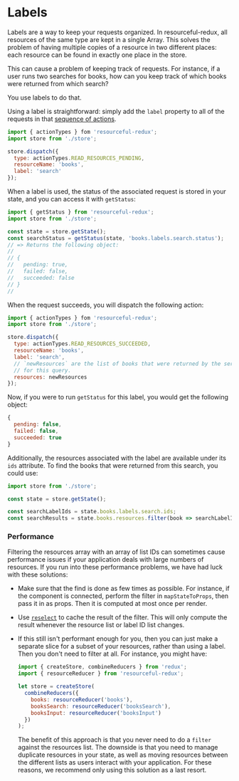 # Labels

Labels are a way to keep your requests organized. In resourceful-redux, all
resources of the same type are kept in a single Array. This solves the problem
of having multiple copies of a resource in two different places: each resource
can be found in exactly one place in the store.

This can cause a problem of keeping track of requests. For instance, if a user
runs two searches for books, how can you keep track of which books were returned
from which search?

You use labels to do that.

Using a label is straightforward: simply add the `label` property to all of the
requests in that [sequence of actions](./crud-actions.md).

```js
import { actionTypes } fom 'resourceful-redux';
import store from './store';

store.dispatch({
  type: actionTypes.READ_RESOURCES_PENDING,
  resourceName: 'books',
  label: 'search'
});
```

When a label is used, the status of the associated request is stored in your
state, and you can access it with `getStatus`:

```js
import { getStatus } from 'resourceful-redux';
import store from './store';

const state = store.getState();
const searchStatus = getStatus(state, 'books.labels.search.status');
// => Returns the following object:
//
// {
//   pending: true,
//   failed: false,
//   succeeded: false
// }
//
```

When the request succeeds, you will dispatch the following action:

```js
import { actionTypes } fom 'resourceful-redux';
import store from './store';

store.dispatch({
  type: actionTypes.READ_RESOURCES_SUCCEEDED,
  resourceName: 'books',
  label: 'search',
  // `newResources` are the list of books that were returned by the server
  // for this query.
  resources: newResources
});
```

Now, if you were to run `getStatus` for this label, you would get the following
object:

```js
{
  pending: false,
  failed: false,
  succeeded: true
}
```

Additionally, the resources associated with the label are available under its
`ids` attribute. To find the books that were returned from this search, you
could use:

```js
import store from './store';

const state = store.getState();

const searchLabelIds = state.books.labels.search.ids;
const searchResults = state.books.resources.filter(book => searchLabelIds.includes(book.id));
```

### Performance

Filtering the resources array with an array of list IDs can sometimes cause
performance issues if your application deals with large numbers of resources. If
you run into these performance problems, we have had luck with these solutions:

- Make sure that the find is done as few times as possible. For instance,
  if the component is connected, perform the filter in `mapStateToProps`, then
  pass it in as props. Then it is computed at most once per render.

- Use [`reselect`](https://github.com/reactjs/reselect) to cache the result
  of the filter. This will only compute the result whenever the resource list or
  label ID list changes.

- If this still isn't performant enough for you, then you can just make a
  separate slice for a subset of your resources, rather than using a label. Then
  you don't need to filter at all. For instance, you might have:

  ```js
  import { createStore, combineReducers } from 'redux';
  import { resourceReducer } from 'resourceful-redux';

  let store = createStore(
    combineReducers({
      books: resourceReducer('books'),
      booksSearch: resourceReducer('booksSearch'),
      booksInput: resourceReducer('booksInput')
    })
  );
  ```

  The benefit of this approach is that you never need to do a `filter` against
  the resources list. The downside is that you need to manage duplicate
  resources in your state, as well as moving resources between the different
  lists as users interact with your application. For these reasons, we recommend
  only using this solution as a last resort.
